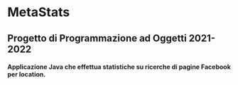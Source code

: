 # **MetaStats**
## Progetto di Programmazione ad Oggetti 2021-2022
#### Applicazione Java che effettua statistiche su ricerche di pagine Facebook per location.
